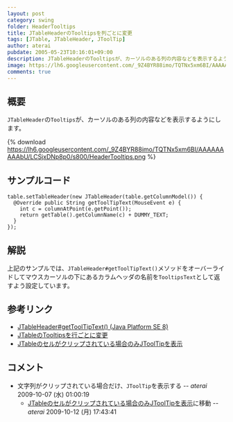 ```yaml
---
layout: post
category: swing
folder: HeaderTooltips
title: JTableHeaderのTooltipsを列ごとに変更
tags: [JTable, JTableHeader, JToolTip]
author: aterai
pubdate: 2005-05-23T10:16:01+09:00
description: JTableHeaderのTooltipsが、カーソルのある列の内容などを表示するようにします。
image: https://lh6.googleusercontent.com/_9Z4BYR88imo/TQTNx5xm6BI/AAAAAAAAAbU/LCSjxDNp8p0/s800/HeaderTooltips.png
comments: true
---
```

## 概要
`JTableHeader`の`Tooltips`が、カーソルのある列の内容などを表示するようにします。

{% download https://lh6.googleusercontent.com/_9Z4BYR88imo/TQTNx5xm6BI/AAAAAAAAAbU/LCSjxDNp8p0/s800/HeaderTooltips.png %}

## サンプルコード
<pre class="prettyprint"><code>table.setTableHeader(new JTableHeader(table.getColumnModel()) {
  @Override public String getToolTipText(MouseEvent e) {
    int c = columnAtPoint(e.getPoint());
    return getTable().getColumnName(c) + DUMMY_TEXT;
  }
});
</code></pre>

## 解説
上記のサンプルでは、`JTableHeader#getToolTipText()`メソッドをオーバーライドしてマウスカーソルの下にあるカラムヘッダの名前を`TooltipsText`として返すよう設定しています。

## 参考リンク
- [JTableHeader#getToolTipText() (Java Platform SE 8)](https://docs.oracle.com/javase/jp/8/docs/api/javax/swing/table/JTableHeader.html#getToolTipText-java.awt.event.MouseEvent-)
- [JTableのTooltipsを行ごとに変更](https://ateraimemo.com/Swing/RowTooltips.html)
- [JTableのセルがクリップされている場合のみJToolTipを表示](https://ateraimemo.com/Swing/ClippedCellTooltips.html)

<!-- dummy comment line for breaking list -->

## コメント
- 文字列がクリップされている場合だけ、`JToolTip`を表示する -- *aterai* 2009-10-07 (水) 01:00:19
    - [JTableのセルがクリップされている場合のみJToolTipを表示](https://ateraimemo.com/Swing/ClippedCellTooltips.html)に移動 -- *aterai* 2009-10-12 (月) 17:43:41

<!-- dummy comment line for breaking list -->
